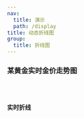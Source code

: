 ```yaml
---
nav:
  title: 演示
  path: /display
title: 动态折线图
group:
  title: 折线图
---
```


### 某黄金实时金价走势图

<code src="../../demos/dynamicLine/gold" />

### 实时折线

<code src="../../demos/dynamicLine/dynamic" />
